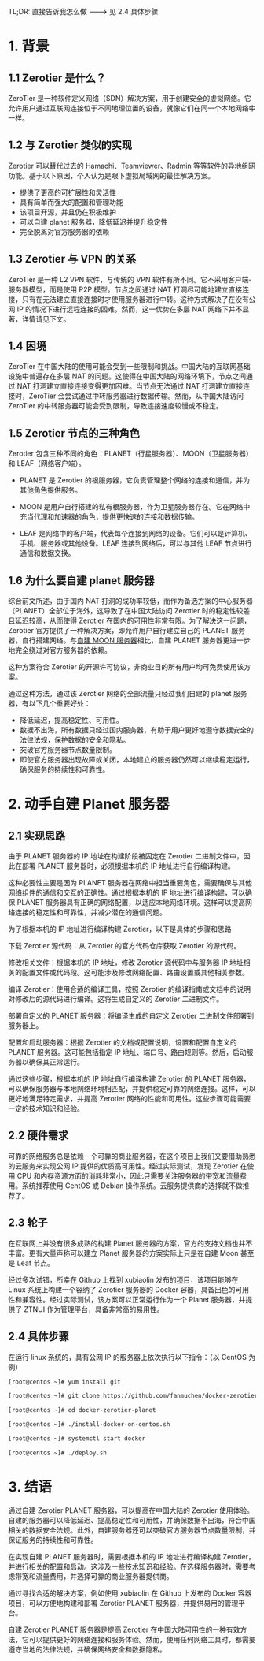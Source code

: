 TL;DR: 直接告诉我怎么做 ---> 见 2.4 具体步骤

# 1. 背景

## 1.1 Zerotier 是什么？

ZeroTier 是一种软件定义网络（SDN）解决方案，用于创建安全的虚拟网络。它允许用户通过互联网连接位于不同地理位置的设备，就像它们在同一个本地网络中一样。

## 1.2 与 Zerotier 类似的实现

Zerotier 可以替代过去的 Hamachi、Teamviewer、Radmin 等等软件的异地组网功能。基于以下原因，个人认为是眼下虚拟局域网的最佳解决方案。

- 提供了更高的可扩展性和灵活性
- 具有简单而强大的配置和管理功能
- 该项目开源，并且仍在积极维护
- 可以自建 planet 服务器，降低延迟并提升稳定性
- 完全脱离对官方服务器的依赖

## 1.3 Zerotier 与 VPN 的关系

ZeroTier 是一种 L2 VPN 软件，与传统的 VPN 软件有所不同。它不采用客户端-服务器模型，而是使用 P2P 模型。节点之间通过 NAT 打洞尽可能地建立直接连接，只有在无法建立直接连接时才使用服务器进行中转。这种方式解决了在没有公网 IP 的情况下进行远程连接的困难。然而，这一优势在多层 NAT 网络下并不显著，详情请见下文。

## 1.4 困境

ZeroTier 在中国大陆的使用可能会受到一些限制和挑战。中国大陆的互联网基础设施中普遍存在多层 NAT 的问题。这使得在中国大陆的网络环境下，节点之间通过 NAT 打洞建立直接连接变得更加困难。当节点无法通过 NAT 打洞建立直接连接时，ZeroTier 会尝试通过中转服务器进行数据传输。然而，从中国大陆访问 ZeroTier 的中转服务器可能会受到限制，导致连接速度较慢或不稳定。

## 1.5 Zerotier 节点的三种角色

Zerotier 包含三种不同的角色：PLANET（行星服务器）、MOON（卫星服务器）和 LEAF（网络客户端）。

- PLANET 是 Zerotier 的根服务器，它负责管理整个网络的连接和通信，并为其他角色提供服务。

- MOON 是用户自行搭建的私有根服务器，作为卫星服务器存在。它在网络中充当代理和加速器的角色，提供更快速的连接和数据传输。

- LEAF 是网络中的客户端，代表每个连接到网络的设备。它们可以是计算机、手机、服务器或其他设备。LEAF 连接到网络后，可以与其他 LEAF 节点进行通信和数据交换。

## 1.6 为什么要自建 planet 服务器

综合前文所述，由于国内 NAT 打洞的成功率较低，而作为备选方案的中心服务器（PLANET）全部位于海外，这导致了在中国大陆访问 Zerotier 时的稳定性较差且延迟较高，从而使得 Zerotier 在国内的可用性非常有限。为了解决这一问题，Zerotier 官方提供了一种解决方案，即允许用户自行建立自己的 PLANET 服务器，自行搭建网络。与[自建 MOON 服务器](https://docs.zerotier.com/zerotier/moons/)相比，自建 PLANET 服务器更进一步地完全绕过对官方服务器的依赖。

这种方案符合 Zerotier 的开源许可协议，非商业目的所有用户均可免费使用该方案。

通过这种方法，通过该 Zerotier 网络的全部流量只经过我们自建的 planet 服务器，有以下几个重要好处：

- 降低延迟，提高稳定性、可用性。
- 数据不出海，所有数据只经过国内服务器，有助于用户更好地遵守数据安全的法律法规，保护数据的安全和隐私。
- 突破官方服务器节点数量限制。
- 即使官方服务器出现故障或关闭，本地建立的服务器仍然可以继续稳定运行，确保服务的持续性和可靠性。

# 2. 动手自建 Planet 服务器

## 2.1 实现思路

由于 PLANET 服务器的 IP 地址在构建阶段被固定在 Zerotier 二进制文件中，因此在部署 PLANET 服务器时，必须根据本机的 IP 地址进行自行编译构建。

这种必要性主要是因为 PLANET 服务器在网络中担当重要角色，需要确保与其他网络组件的通信和交互的正确性。通过根据本机的 IP 地址进行编译构建，可以确保 PLANET 服务器具有正确的网络配置，以适应本地网络环境。这样可以提高网络连接的稳定性和可靠性，并减少潜在的通信问题。

为了根据本机的 IP 地址进行编译构建 Zerotier，以下是具体的步骤和思路

下载 Zerotier 源代码：从 Zerotier 的官方代码仓库获取 Zerotier 的源代码。

修改相关文件：根据本机的 IP 地址，修改 Zerotier 源代码中与服务器 IP 地址相关的配置文件或代码段。这可能涉及修改网络配置、路由设置或其他相关参数。

编译 Zerotier：使用合适的编译工具，按照 Zerotier 的编译指南或文档中的说明对修改后的源代码进行编译。这将生成自定义的 Zerotier 二进制文件。

部署自定义的 PLANET 服务器：将编译生成的自定义 Zerotier 二进制文件部署到服务器上。

配置和启动服务器：根据 Zerotier 的文档或配置说明，设置和配置自定义的 PLANET 服务器。这可能包括指定 IP 地址、端口号、路由规则等。然后，启动服务器以确保其正常运行。

通过这些步骤，根据本机的 IP 地址自行编译构建 Zerotier 的 PLANET 服务器，可以确保服务器与本地网络环境相匹配，并提供稳定可靠的网络连接。这样，可以更好地满足特定需求，并提高 Zerotier 网络的性能和可用性。这些步骤可能需要一定的技术知识和经验。

## 2.2 硬件需求

可靠的网络服务总是依赖一个可靠的商业服务器，在这个项目上我们又要借助熟悉的云服务来实现公网 IP 提供的优质高可用性。经过实际测试，发现 Zerotier 在使用 CPU 和内存资源方面的消耗非常小，因此只需要关注服务器的带宽和流量费用。系统推荐使用 CentOS 或 Debian 操作系统。云服务提供商的选择就不做推荐了。

## 2.3 轮子

在互联网上并没有很多成熟的构建 Planet 服务器的方案，官方的支持文档也并不丰富。更有大量声称可以建立 Planet 服务器的方案实际上只是在自建 Moon 甚至是 Leaf 节点。

经过多次试错，所幸在 Github 上找到 xubiaolin 发布的[项目](https://github.com/xubiaolin/docker-zerotier-planet)，该项目能够在 Linux 系统上构建一个容纳了 Zerotier 服务器的 Docker 容器，具备出色的可用性和兼容性。经过实际测试，该方案可以正常运行作为一个 Planet 服务器，并提供了 ZTNUI 作为管理平台，具备非常高的易用性。

## 2.4 具体步骤

在运行 linux 系统的，具有公网 IP 的服务器上依次执行以下指令：（以 CentOS 为例）

```bash
[root@centos ~]# yum install git

[root@centos ~]# git clone https://github.com/fanmuchen/docker-zerotier-planet.git

[root@centos ~]# cd docker-zerotier-planet

[root@centos ~]# ./install-docker-on-centos.sh

[root@centos ~]# systemctl start docker

[root@centos ~]# ./deploy.sh
```

# 3. 结语

通过自建 Zerotier PLANET 服务器，可以提高在中国大陆的 Zerotier 使用体验。自建的服务器可以降低延迟、提高稳定性和可用性，并确保数据不出海，符合中国相关的数据安全法规。此外，自建服务器还可以突破官方服务器节点数量限制，并保证服务的持续性和可靠性。

在实现自建 PLANET 服务器时，需要根据本机的 IP 地址进行编译构建 Zerotier，并进行相关的配置和启动。这涉及一些技术知识和经验。在选择服务器时，需要考虑带宽和流量费用，并选择可靠的商业服务器提供商。

通过寻找合适的解决方案，例如使用 xubiaolin 在 Github 上发布的 Docker 容器项目，可以方便地构建和部署 Zerotier PLANET 服务器，并提供易用的管理平台。

自建 Zerotier PLANET 服务器是提高 Zerotier 在中国大陆可用性的一种有效方法，它可以提供更好的网络连接和服务体验。然而，使用任何网络工具时，都需要遵守当地的法律法规，并确保网络安全和数据隐私。
